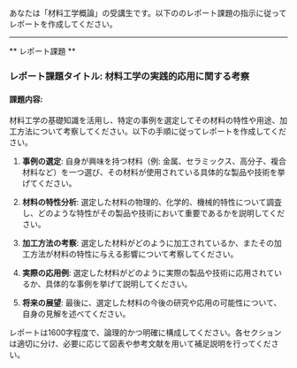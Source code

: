 あなたは「材料工学概論」の受講生です。以下ののレポート課題の指示に従ってレポートを作成してください。

---------------------------------------
** レポート課題 **

### レポート課題タイトル: 材料工学の実践的応用に関する考察

#### 課題内容:
材料工学の基礎知識を活用し、特定の事例を選定してその材料の特性や用途、加工方法について考察してください。以下の手順に従ってレポートを作成してください。

1. **事例の選定**: 自身が興味を持つ材料（例: 金属、セラミックス、高分子、複合材料など）を一つ選び、その材料が使用されている具体的な製品や技術を挙げてください。

2. **材料の特性分析**: 選定した材料の物理的、化学的、機械的特性について調査し、どのような特性がその製品や技術において重要であるかを説明してください。

3. **加工方法の考察**: 選定した材料がどのように加工されているか、またその加工方法が材料の特性に与える影響について考察してください。

4. **実際の応用例**: 選定した材料がどのように実際の製品や技術に応用されているか、具体的な事例を挙げて説明してください。

5. **将来の展望**: 最後に、選定した材料の今後の研究や応用の可能性について、自身の見解を述べてください。

レポートは1600字程度で、論理的かつ明確に構成してください。各セクションは適切に分け、必要に応じて図表や参考文献を用いて補足説明を行ってください。
